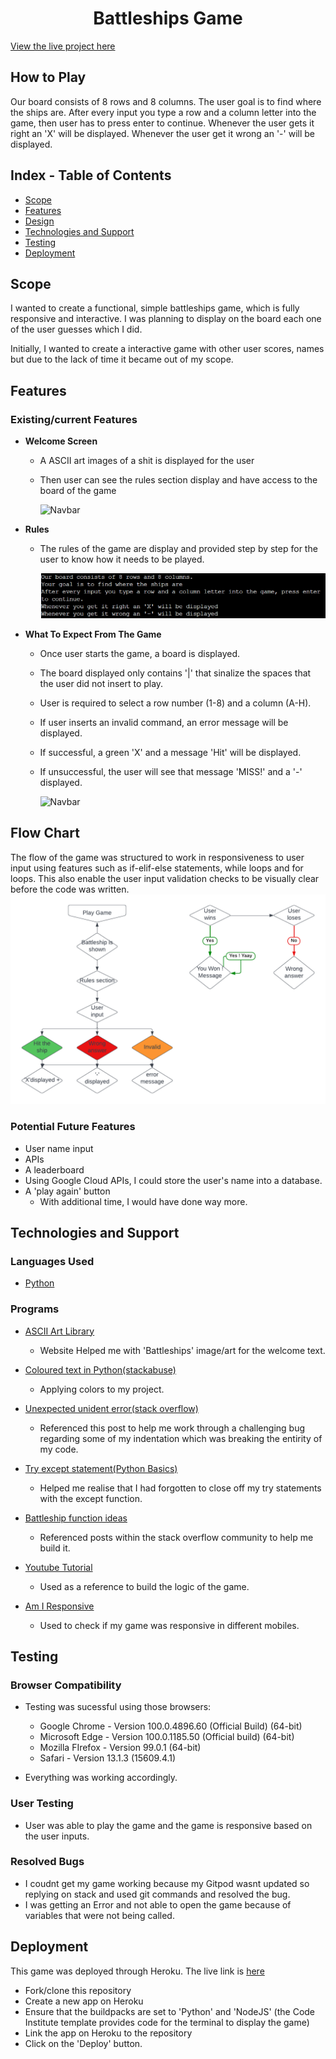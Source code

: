 <h1 align="center"> Battleships Game </h1>

[View the live project here](https://battleshipprojct3.herokuapp.com/)

<h2> How to Play </h2>
    Our board consists of 8 rows and 8 columns.
    The user goal is to find where the ships are.
    After every input you type a row and a column letter into the game, then user has to press enter to continue.
    Whenever the user gets it right an 'X' will be displayed.
    Whenever the user get it wrong an '-' will be displayed.


## Index - Table of Contents
*  [Scope](#scope)
*  [Features](#features)
*  [Design](#design)
*  [Technologies and Support](#technologies-and-support)
*  [Testing](#testing)
*  [Deployment](#deployment)

## Scope

I wanted to create a functional, simple battleships game, which is fully responsive and interactive. 
I was planning to display on the board each one of the user guesses which I did.

Initially, I wanted to create a interactive game with other user scores, names but due to the lack of time it became out of my scope. 
   

## Features

   ### Existing/current Features
      
-   __Welcome Screen__

    - A  ASCII art images of a shit is displayed for the user 
    - Then user can see the rules section display and have access to the board of the game

      ![Navbar]()

-   __Rules__

    - The rules of the game are display and provided step by step for the user to know how it needs to be played. 

      ![Navbar](/media/rules.png)
      
-   __What To Expect From The Game__

    - Once user starts the game, a board is displayed.
    - The board displayed only contains '|' that sinalize the spaces that the user did not insert to play. 
    - User is required to select a row number (1-8) and a column (A-H). 
    - If user inserts an invalid command, an error message will be displayed.
    - If successful, a green 'X' and a message 'Hit' will be displayed. 
    - If unsuccessful, the user will see that message 'MISS!' and a '-' displayed. 

      ![Navbar]()
      
## Flow Chart
 The flow of the game was structured to work in responsiveness to user input using features such as if-elif-else statements, while loops and for loops. This also enable the user input validation checks to be visually clear before the code was written.
      ![Navbar](/media/diagram.png)

   ### Potential Future Features
   
- User name input
- APIs
- A leaderboard
- Using Google Cloud APIs, I could store the user's name into a database.
- A 'play again' button
   - With additional time, I would have done way more. 

## Technologies and Support

### Languages Used

-   [Python](https://en.wikipedia.org/wiki/python)

### Programs

-   [ASCII Art Library](https://pypi.org/project/art/)
      - Website Helped me with 'Battleships' image/art for the welcome text.

-   [Coloured text in Python(stackabuse)](https://stackabuse.com/how-to-print-colored-text-in-python/)
      - Applying colors to my project. 

-   [Unexpected unident error(stack overflow)](https://stackoverflow.com/questions/10239668/indentationerror-unexpected-unindent-why)
      - Referenced this post to help me work through a challenging bug regarding some of my indentation which was breaking the entirity of my code.

-   [Try except statement(Python Basics)](https://pythonbasics.org/try-except/)
      - Helped me realise that I had forgotten to close off my try statements with the except function.

-   [Battleship function ideas](https://codereview.stackexchange.com/questions/tagged/battleship)
      - Referenced posts within the stack overflow community to help me build it.

-   [Youtube Tutorial](https://www.youtube.com/watch?v=tF1WRCrd_HQ&t=1200s)
      - Used as a reference to build the logic of the game. 

-   [Am I Responsive](https://ui.dev/amiresponsive)
      - Used to check if my game was responsive in different mobiles.


## Testing
    
### Browser Compatibility

- Testing was sucessful using those browsers:
   
   - Google Chrome - Version 100.0.4896.60 (Official Build) (64-bit)
   - Microsoft Edge - Version 100.0.1185.50 (Official build) (64-bit)
   - Mozilla FIrefox - Version 99.0.1 (64-bit)
   - Safari - Version 13.1.3 (15609.4.1)

- Everything was working accordingly.    

### User Testing

- User was able to play the game and the game is responsive based on the user inputs. 
### Resolved Bugs

- I coudnt get my game working because my Gitpod wasnt updated so replying on stack and used git commands and resolved the bug.
- I was getting an Error and not able to open the game because of variables that were not being called. 
## Deployment

This game was deployed through Heroku. The live link is [here](https://battleshipprojct3.herokuapp.com/)

- Fork/clone this repository
- Create a new app on Heroku
- Ensure that the buildpacks are set to 'Python' and 'NodeJS' (the Code Institute template provides code for the terminal to display the game)
- Link the app on Heroku to the repository
- Click on the 'Deploy' button.